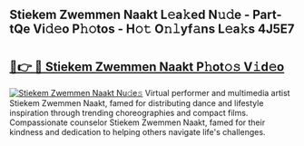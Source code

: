 ## Stiekem Zwemmen Naakt L𝚎a𝚔ed N𝚞𝚍e - Part-tQe Vi𝚍𝚎o P𝚑𝚘tos - H𝚘𝚝 O𝚗𝚕yf𝚊ns L𝚎a𝚔s 4J5E7

# <h2><a href="http://kfciil.oniu.top/?m=Stiekem+Zwemmen+Naakt">🔗👉 🔴 Stiekem Zwemmen Naakt P𝚑ot𝚘𝚜 V𝚒d𝚎o</a></h2>

[![Stiekem Zwemmen Naakt Nu𝚍e𝚜](https://i.imgur.com/0qMVB7G.gif)](http://kfciil.oniu.top/?m=Stiekem+Zwemmen+Naakt)
Virtual performer and multimedia artist Stiekem Zwemmen Naakt, famed for distributing dance and lifestyle inspiration through trending choreographies and compact films. Compassionate counselor Stiekem Zwemmen Naakt, famed for their kindness and dedication to helping others navigate life's challenges.  
